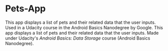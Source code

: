 # Pets-App
This app displays a list of pets and their related data that the user inputs. Used in a Udacity course in the Android Basics Nanodegree by Google.
This app displays a list of pets and their related data that the user inputs. Made under Udacity's _Android Basics: Data Storage_ course (Android Basics Nanodegree).
